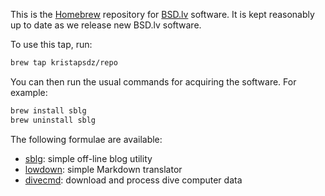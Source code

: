 This is the [Homebrew](https://brew.sh) repository for
[BSD.lv](https://www.bsd.lv) software.  It is kept reasonably up to date
as we release new BSD.lv software.

To use this tap, run:

```sh
brew tap kristapsdz/repo
```

You can then run the usual commands for acquiring the software. For example:

```sh
brew install sblg
brew uninstall sblg
```

The following formulae are available:

- [sblg](https://kristaps.bsd.lv/sblg): simple off-line blog utility
- [lowdown](https://kristaps.bsd.lv/lowdown): simple Markdown translator
- [divecmd](https://kristaps.bsd.lv/divecmd): download and process dive computer data
